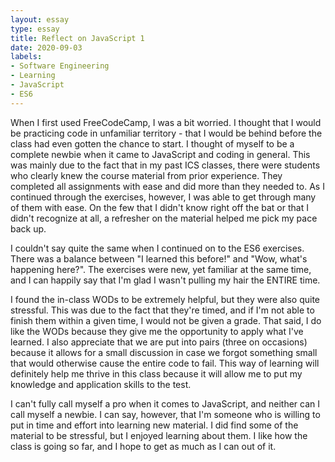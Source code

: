 ```yaml
---
layout: essay
type: essay
title: Reflect on JavaScript 1
date: 2020-09-03
labels:
- Software Engineering
- Learning
- JavaScript
- ES6
---
```


When I first used FreeCodeCamp, I was a bit worried. I thought that I would be practicing code in unfamiliar territory - that I would be behind before the class had even gotten the chance to start. I thought of myself to be a complete newbie when it came to JavaScript and coding in general. This was mainly due to the fact that in my past ICS classes, there were students who clearly knew the course material from prior experience. They completed all assignments with ease and did more than they needed to.  As I continued through the exercises, however, I was able to get through many of them with ease. On the few that I didn't know right off the bat or that I didn't recognize at all, a refresher on the material helped me pick my pace back up.

I couldn't say quite the same when I continued on to the ES6 exercises. There was a balance between "I learned this before!" and "Wow, what's happening here?". The exercises were new, yet familiar at the same time, and I can happily say that I'm glad I wasn't pulling my hair the ENTIRE time.

I found the in-class WODs to be extremely helpful, but they were also quite stressful. This was due to the fact that they're timed, and if I'm not able to finish them within a given time, I would not be given a grade. That said, I do like the WODs because they give me the opportunity to apply what I've learned. I also appreciate that we are put into pairs (three on occasions) because it allows for a small discussion in case we forgot something small that would otherwise cause the entire code to fail. This way of learning will definitely help me thrive in this class because it will allow me to put my knowledge and application skills to the test.

I can't fully call myself a pro when it comes to JavaScript, and neither can I call myself a newbie. I can say, however, that I'm someone who is willing to put in time and effort into learning new material. I did find some of the material to be stressful, but I enjoyed learning about them. I like how the class is going so far, and I hope to get as much as I can out of it.
